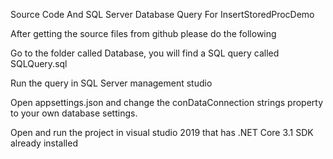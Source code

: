 Source Code And SQL Server Database Query For InsertStoredProcDemo

After getting the source files from github please do the following

Go to the folder called Database, you will find a SQL query called SQLQuery.sql

Run the query in SQL Server management studio

Open appsettings.json and change the conDataConnection strings property to your own database settings.

Open and run the project in visual studio 2019 that has .NET Core 3.1 SDK already installed
